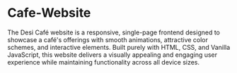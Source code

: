 # Cafe-Website

The Desi Café website is a responsive, single-page frontend designed to showcase a café's offerings with smooth animations, attractive color schemes, and interactive elements. Built purely with HTML, CSS, and Vanilla JavaScript, this website delivers a visually appealing and engaging user experience while maintaining functionality across all device sizes.
